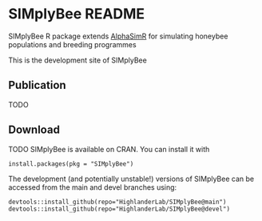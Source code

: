 # SIMplyBee README

SIMplyBee R package extends [AlphaSimR](https://CRAN.R-project.org/package=AlphaSimR) for simulating honeybee populations and breeding programmes

This is the development site of SIMplyBee

## Publication

TODO

## Download

TODO SIMplyBee is available on CRAN. You can install it with

    install.packages(pkg = "SIMplyBee")

The development (and potentially unstable!) versions of SIMplyBee can be accessed from the main and devel branches using:

    devtools::install_github(repo="HighlanderLab/SIMplyBee@main")
    devtools::install_github(repo="HighlanderLab/SIMplyBee@devel")
